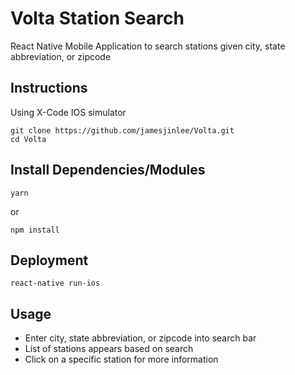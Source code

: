 # Volta Station Search

React Native Mobile Application to search stations given city, state abbreviation, or zipcode

## Instructions
Using X-Code IOS simulator

```
git clone https://github.com/jamesjinlee/Volta.git
cd Volta
```

## Install Dependencies/Modules

```
yarn
```
or

```
npm install
```

## Deployment
```
react-native run-ios
```

## Usage
- Enter city, state abbreviation, or zipcode into search bar
- List of stations appears based on search
- Click on a specific station for more information
